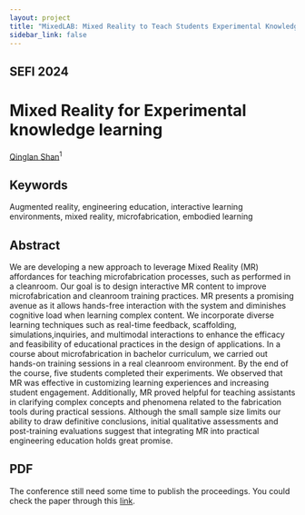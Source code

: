 ```yaml
---
layout: project
title: "MixedLAB: Mixed Reality to Teach Students Experimental Knowledge in Microfabrication"
sidebar_link: false
---
```


## SEFI 2024
# Mixed Reality for Experimental knowledge learning
[Qinglan Shan](https://qinglanshan.com/)<sup>1</sup>

## Keywords
Augmented reality, engineering education, interactive learning environments, mixed reality, microfabrication, embodied learning

## Abstract
We are developing a new approach to leverage Mixed Reality (MR) affordances for teaching microfabrication processes, such as performed in a cleanroom. Our goal is to design interactive MR content to improve microfabrication and cleanroom training practices. MR presents a promising avenue as it allows hands-free interaction with the system and diminishes cognitive load when learning complex content. We incorporate diverse learning techniques such as real-time feedback, scaffolding, simulations,inquiries, and multimodal interactions to enhance the efficacy and feasibility of educational practices in the design of applications. In a course about microfabrication in bachelor curriculum, we carried out hands-on training sessions in a real cleanroom environment. By the end of the course, five students completed their experiments. We observed that MR was effective in customizing learning experiences and increasing student engagement. Additionally, MR proved helpful for teaching assistants in clarifying complex concepts and phenomena related to the fabrication tools during practical sessions. Although the small sample size limits our ability to draw definitive conclusions, initial qualitative assessments and post-training evaluations suggest that integrating MR into practical engineering education holds great promise.

## PDF
The conference still need some time to publish the proceedings. You could check the paper through this [link](https://www.conftool.net/sefi2024/index.php?page=browseSessions&print=export&ismobile=false&form_session=577&mode=table&presentations=show). 